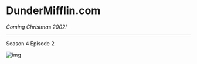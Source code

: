 # DunderMifflin.com

_Coming Christmas 2002!_

---

Season 4 Episode 2

![img](https://i.imgur.com/ZsX9Hre.jpg)
